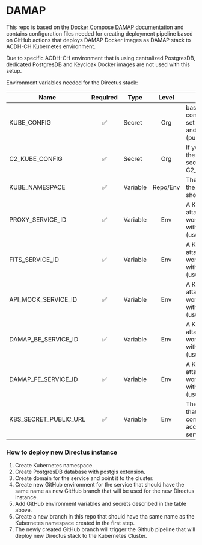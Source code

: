 # DAMAP

This repo is based on the [Docker Compose DAMAP documentation](https://github.com/tuwien-csd/damap-backend/tree/next/docker "Docker Compose based DAMAP") and contains configuration files needed for creating deployment pipeline based on GitHub actions that deploys DAMAP Docker images as DAMAP stack to ACDH-CH Kubernetes environment. 

Due to specific ACDH-CH environment that is using centralized PostgresDB, dedicated PostgresDB and Keycloak Docker images are not used with this setup.

Environment variables needed for the Directus stack:

|Name|Required|Type|Level|Description|
|----|:------:|----|:---:|-----------|
|KUBE_CONFIG|:white_check_mark:|Secret|Org|base64 encoded K8s config file. Usually set at the Org level and shared by all (public) repositories. |
|C2_KUBE_CONFIG|:white_check_mark:|Secret|Org|If you deploy using the workflow for the second cluster the C2_ variant is used. |
|KUBE_NAMESPACE|:white_check_mark:|Variable|Repo/Env|The K8s namespace the deployment should be installed to. |
|PROXY_SERVICE_ID|:white_check_mark:|Variable|Env|A K8s label ID is attached to the workload/deployment with this value (usually a number) |
|FITS_SERVICE_ID|:white_check_mark:|Variable|Env|A K8s label ID is attached to the workload/deployment with this value (usually a number) |
|API_MOCK_SERVICE_ID|:white_check_mark:|Variable|Env|A K8s label ID is attached to the workload/deployment with this value (usually a number) |
|DAMAP_BE_SERVICE_ID|:white_check_mark:|Variable|Env|A K8s label ID is attached to the workload/deployment with this value (usually a number) |
|DAMAP_FE_SERVICE_ID|:white_check_mark:|Variable|Env|A K8s label ID is attached to the workload/deployment with this value (usually a number) |
|K8S_SECRET_PUBLIC_URL|:white_check_mark:|Variable|Env|The URI with https:// that should be configured for access to the service. |


### How to deploy new Directus instance

1. Create Kubernetes namespace.
2. Create PostgresDB database with postgis extension.
3. Create domain for the service and point it to the cluster.
4. Create new GitHub environment for the service that should have the same name as new GitHub branch that will be used for the new Directus instance.
5. Add GitHub environment variables and secrets described in the table above.
6. Create a new branch in this repo that should have tha same name as the Kubernetes namespace created in the first step.
8. The newly created GitHub branch will trigger the Github pipeline that will deploy new Directus stack to the Kubernetes Cluster.